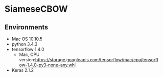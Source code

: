# SiameseCBOW

## Environments

* Mac OS 10.10.5
* python 3.4.3
* tensorflow 1.4.0
  * Mac, CPU version:https://storage.googleapis.com/tensorflow/mac/cpu/tensorflow-1.4.0-py3-none-any.whl
* Keras 2.1.2

